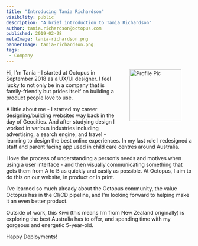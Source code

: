 ```yaml
---
title: "Introducing Tania Richardson"
visibility: public
description: "A brief introduction to Tania Richardson"
author: tania.richardson@octopus.com
published: 2019-02-28
metaImage: tania-richardson.png
bannerImage: tania-richardson.png
tags:
 - Company
---
```

<div style="float: right; margin: 30px; margin-top: 0">
<img alt="Profile Pic" src="https://i.octopus.com/site/team/tania-richardson.png" height="140" width="140" />
</div>

Hi, I’m Tania - I started at Octopus in September 2018 as a UX/UI designer.  I feel lucky to not only be in a company that is family-friendly but prides itself on building a product people love to use. 

A little about me -  I started my career designing/building websites way back in the day of Geocities.  And after studying design I worked in various industries including advertising, a search engine, and travel - learning to design the best online experiences. In my last role I redesigned a staff and parent facing app used in child care centres around Australia. 

I love the process of understanding a person’s needs and motives when using a user interface - and then visually communicating something that gets them from A to B as quickly and easily as possible.  At Octopus, I aim to do this on our website, in product or in print. 

I’ve learned so much already about the Octopus community, the value Octopus has in the CI/CD pipeline, and I’m looking forward to helping make it an even better product.

Outside of work, this Kiwi (this means I’m from New Zealand originally) is exploring the best Australia has to offer, and spending time with my gorgeous and energetic 5-year-old.

Happy Deployments!
